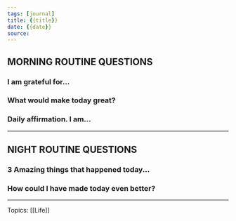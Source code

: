 ```yaml
---
tags: [journal]
title: {{title}}
date: {{date}}
source: 
---
```


## MORNING ROUTINE QUESTIONS

### I am grateful for...

### What would make today great?

### Daily affirmation. I am...

---

## NIGHT ROUTINE QUESTIONS

### 3 Amazing things that happened today...

### How could I have made today even better?

---

Topics: [[Life]]